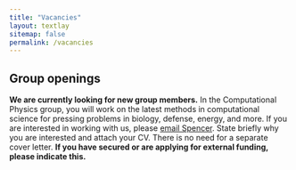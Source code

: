 ```yaml
---
title: "Vacancies"
layout: textlay
sitemap: false
permalink: /vacancies
---
```


## Group openings

**We are currently looking for new group members.**
In the Computational Physics group, you will work on the latest methods in computational science for pressing problems in biology, defense, energy, and more.
If you are interested in working with us, please [email Spencer](mailto:{{site.email}}). 
State briefly why you are interested and attach your CV. 
There is no need for a separate cover letter.
**If you have secured or are applying for external funding, please indicate this.**
